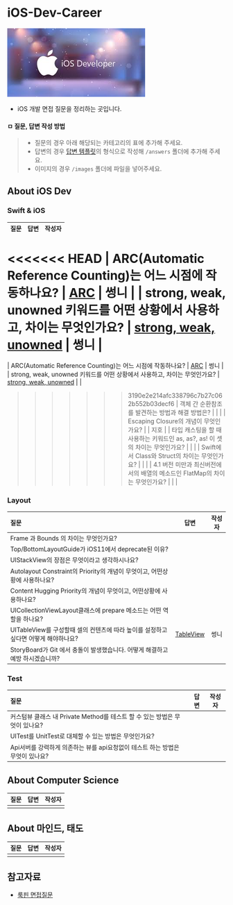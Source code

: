 # iOS-Dev-Career
![apple_ios_developer](/images/apple_ios_developer.jpg)
- iOS 개발 면접 질문을 정리하는 곳입니다. 

#### ㅁ 질문, 답변 작성 방법
> - 질문의 경우 아래 해당되는 카테고리의 표에 추가해 주세요.
> - 답변의 경우 [답변 템플릿](Answer_Template.md)의 형식으로 작성해 `/answers` 폴더에 추가해 주세요.
> - 이미지의 경우 `/images` 폴더에 파일을 넣어주세요.

## About iOS Dev
### Swift & iOS

| 질문 | 답변 | 작성자 |
| :--- | :---: | :---: |
<<<<<<< HEAD
| ARC(Automatic Reference Counting)는 어느 시점에 작동하나요? | [ARC](answers/arc.md) | 썽니 |
| strong, weak, unowned 키워드를 어떤 상황에서 사용하고, 차이는 무엇인가요? | [strong, weak, unowned](answers/Reference.md) | 썽니 |
=======
| ARC(Automatic Reference Counting)는 어느 시점에 작동하나요? | [ARC](/answers/ARC.md) | 썽니 |
| strong, weak, unowned 키워드를 어떤 상황에서 사용하고, 차이는 무엇인가요? | [strong, weak, unowned](/answers/Reference.md) |  |
>>>>>>> 3190e2e214afc338796c7b27c062b552b03decf6
| 객체 간 순환참조를 발견하는 방법과 해결 방법은? |  |  |
| Escaping Closure의 개념이 무엇인가요? |  | 지호 |
| 타입 캐스팅을 할 때 사용하는 키워드인 as, as?, as! 이 셋의 차이는 무엇인가요? |  |  |
| Swift에서 Class와 Struct의 차이는 무엇인가요? |  |  |
| 4.1 버전 미만과 최신버전에서의 배열의 메소드인 FlatMap의 차이는 무엇인가요? |  |  |

### Layout

| 질문 | 답변 | 작성자 |
| :--- | :---: | :---: |
| Frame 과 Bounds 의 차이는 무엇인가요? |  |  |
| Top/BottomLayoutGuide가 iOS11에서 deprecate된 이유? |  |  |
| UIStackView의 장점은 무엇이라고 생각하시나요? |  |  |
| Autolayout Constraint의 Priority의 개념이 무엇이고, 어떤상황에 사용하나요? |  |  |
| Content Hugging Priority의 개념이 무엇이고, 어떤상황에 사용하나요? |  |  |
| UICollectionViewLayout클래스에 prepare 메소드는 어떤 역할을 하나요? |  |  |
| UITableView를 구성할때 셀의 컨텐츠에 따라 높이를 설정하고싶다면 어떻게 해야하나요? | [TableView](answers/TableView_height.md) | 썽니 |
| StoryBoard가 Git 에서 충돌이 발생했습니다. 어떻게 해결하고 예방 하시겠습니까? |  |  |

### Test

| 질문 | 답변 | 작성자 |
| :--- | :---: | :---: |
| 커스텀뷰 클래스 내 Private Method를 테스트 할 수 있는 방법은 무엇이 있나요? |  |  |
| UITest를 UnitTest로 대체할 수 있는 방법은 무엇인가요? |  |  |
| Api서버를 강력하게 의존하는 뷰를 api요청없이 테스트 하는 방법은 무엇이 있나요? |  |  |

## About Computer Science
| 질문 | 답변 | 작성자 |
| :--- | :---: | :---: |
|  |  |  |

## About 마인드, 태도
| 질문 | 답변 | 작성자 |
| :--- | :---: | :---: |
|  |  |  |

## 참고자료
- [룩핀 면접질문](https://medium.com/lookpin-engineering/ios-%EA%B0%9C%EB%B0%9C%EC%9E%90-%EB%A9%B4%EC%A0%91-%EC%A7%88%EB%AC%B8%EB%A6%AC%EC%8A%A4%ED%8A%B8-b92350a91c1b) 
